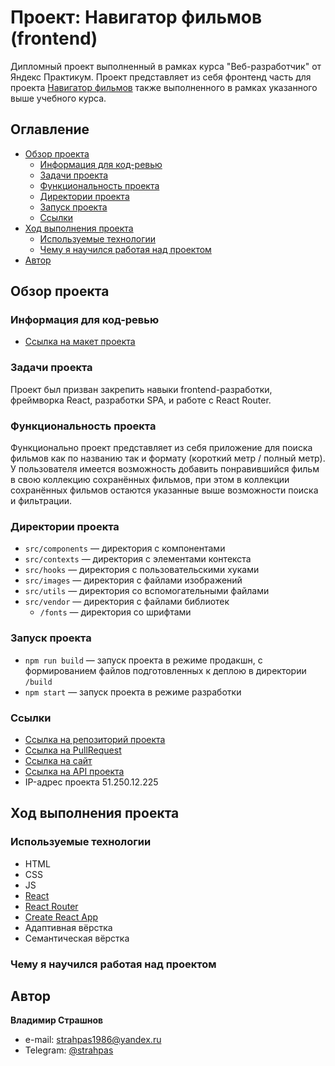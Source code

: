 # Проект: Навигатор фильмов (frontend)

Дипломный проект выполненный в рамках курса "Веб-разработчик" от Яндекс Практикум. Проект представляет из себя фронтенд часть для проекта [Навигатор фильмов](https://github.com/strahpas1986/movies-explorer-api) также выполненного в рамках указанного выше учебного курса.

## Оглавление

- [Обзор проекта](#обзор-проекта)
  - [Информация для код-ревью](#информация-для-код-ревью)
  - [Задачи проекта](#задачи-проекта)
  - [Функциональность проекта](#функциональность-проекта)
  - [Директории проекта](#директории-проекта)
  - [Запуск проекта](#запуск-проекта)
  - [Ссылки](#ссылки)
- [Ход выполнения проекта](#ход-выполнения-проекта)
  - [Используемые технологии](#используемые-технологии)
  - [Чему я научился работая над проектом](#чему-я-научился-работая-над-проектом)
- [Автор](#автор)

## Обзор проекта

### Информация для код-ревью

- [Ссылка на макет проекта](https://disk.yandex.ru/d/-CDX2pBNjg443g)

### Задачи проекта

Проект был призван закрепить навыки frontend-разработки, фреймворка React, разработки SPA, и работе с React Router.

### Функциональность проекта

Функционально проект представляет из себя приложение для поиска фильмов как по названию так и формату (короткий метр / полный метр). У пользователя имеется возможность добавить понравившийся фильм в свою коллекцию сохранённых фильмов, при этом в коллекции сохранённых фильмов остаются указанные выше возможности поиска и фильтрации.

### Директории проекта

- `src/components` — директория с компонентами
- `src/contexts` — директория с элементами контекста
- `src/hooks` — директория с пользовательскими хуками
- `src/images` — директория с файлами изображений
- `src/utils` — директория со вспомогательными файлами
- `src/vendor` — директория с файлами библиотек
  - `/fonts` — директория со шрифтами

### Запуск проекта

- `npm run build` — запуск проекта в режиме продакшн, с формированием файлов подготовленных к деплою в директории `/build`
- `npm start` — запуск проекта в режиме разработки

### Ссылки

- [Ссылка на репозиторий проекта](https://github.com/strahpas1986/movies-explorer-frontend)
- [Ссылка на PullRequest](https://github.com/strahpas1986/movies-explorer-frontend/pull/1)
- [Ссылка на сайт](https://movies-strahpas.nomoredomains.rocks)
- [Ссылка на API проекта](https://api.movies-strahpas.nomoredomains.rocks)
- IP-адрес проекта 51.250.12.225
  
## Ход выполнения проекта

### Используемые технологии

- HTML
- CSS
- JS
- [React](https://react.dev/)
- [React Router](https://reactrouter.com/en/main)
- [Create React App](https://create-react-app.dev/)
- Адаптивная вёрстка
- Семантическая вёрстка

### Чему я научился работая над проектом

## Автор

**Владимир Страшнов**

- e-mail: [strahpas1986@yandex.ru](mailto:strahpas1986@yandex.ru)
- Telegram: [@strahpas](https://t.me/strahpas)
